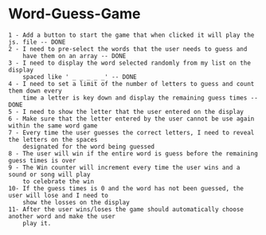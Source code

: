 # Word-Guess-Game

    1 - Add a button to start the game that when clicked it will play the js. file -- DONE
    2 - I need to pre-select the words that the user needs to guess and 
        have them on an array -- DONE
    3 - I need to display the word selected randomly from my list on the display 
        spaced like ' _ _ _ _ _' -- DONE
    4 - I need to set a limit of the number of letters to guess and count them down every
        time a letter is key down and display the remaining guess times -- DONE
    5 - I need to show the letter that the user entered on the display
    6 - Make sure that the letter entered by the user cannot be use again within the same word game
    7 - Every time the user guesses the correct letters, I need to reveal the letters on the spaces 
        designated for the word being guessed
    8 - The user will win if the entire word is guess before the remaining guess times is over
    9 - The Win counter will increment every time the user wins and a sound or song will play
        to celebrate the win
    10- If the guess times is 0 and the word has not been guessed, the user will lose and I need to 
        show the losses on the display
    11- After the user wins/loses the game should automatically choose another word and make the user 
        play it.
